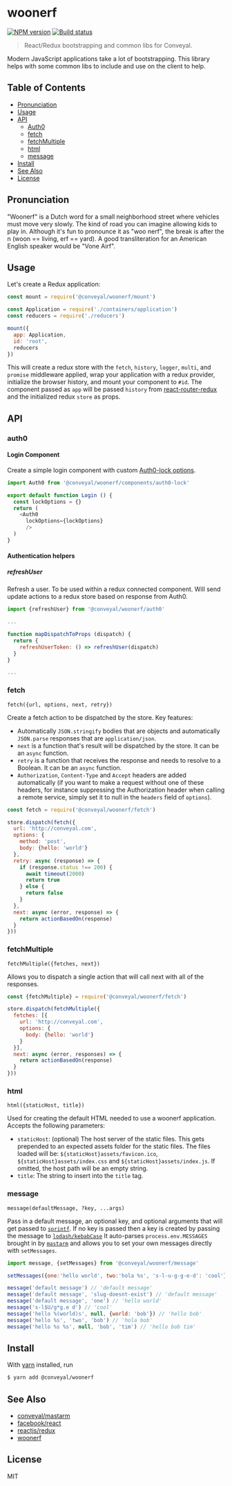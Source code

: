 # woonerf

[![NPM version][npm-image]][npm-url]
[![Build status][travis-image]][travis-url]

> React/Redux bootstrapping and common libs for Conveyal.

Modern JavaScript applications take a lot of bootstrapping. This library helps with some common libs to include and use on the client to help.

## Table of Contents

* [Pronunciation](#pronuncation)
* [Usage](#usage)
* [API](#api)
  * [Auth0](#auth0)
  * [fetch](#fetch)
  * [fetchMultiple](#fetchmultiple)
  * [html](#html)
  * [message](#message)
* [Install](#install)
* [See Also](#see-also)
* [License](#license)

## Pronunciation

"Woonerf" is a Dutch word for a small neighborhood street where vehicles must move very slowly. The kind of road you can imagine allowing kids to play in. Although it's fun to pronounce it as "woo nerf", the break is after the n (woon == living, erf == yard). A good transliteration for an American English speaker would be "Vone Airf".

## Usage

Let's create a Redux application:

```js
const mount = require('@conveyal/woonerf/mount')

const Application = require('./containers/application')
const reducers = require('./reducers')

mount({
  app: Application,
  id: 'root',
  reducers
})
```

This will create a redux store with the `fetch`, `history`, `logger`, `multi`, and `promise` middleware applied, wrap your application with a redux provider, initialize the browser history, and mount your component to `#id`. The component passed as `app` will be passed `history` from [react-router-redux](https://github.com/reactjs/react-router-redux) and the initialized redux `store` as props.

## API

### auth0

#### Login Component

Create a simple login component with custom [Auth0-lock options](https://auth0.com/docs/libraries/lock/v10/customization).

```js
import Auth0 from '@conveyal/woonerf/components/auth0-lock'

export default function Login () {
  const lockOptions = {}
  return (
    <Auth0
      lockOptions={lockOptions}
      />
  )
}
```

#### Authentication helpers

##### refreshUser

Refresh a user.  To be used within a redux connected component.  Will send update actions to a redux store based on response from Auth0.

```js
import {refreshUser} from '@conveyal/woonerf/auth0'

...

function mapDispatchToProps (dispatch) {
  return {
    refreshUserToken: () => refreshUser(dispatch)
  }
}

...
```

### fetch

`fetch({url, options, next, retry})`

Create a fetch action to be dispatched by the store. Key features:

* Automatically `JSON.stringify` bodies that are objects and automatically `JSON.parse` responses that are `application/json`.
* `next` is a function that's result will be dispatched by the store. It can be an `async` function.
* `retry` is a function that receives the response and needs to resolve to a Boolean. It can be an `async` function.
* `Authorization`, `Content-Type` and `Accept` headers are added automatically (if you want to make a request
   without one of these headers, for instance suppressing the Authorization header when calling a
   remote service, simply set it to null in the `headers` field of `options`).

```js
const fetch = require('@conveyal/woonerf/fetch')

store.dispatch(fetch({
  url: 'http://conveyal.com',
  options: {
    method: 'post',
    body: {hello: 'world'}
  },
  retry: async (response) => {
    if (response.status !== 200) {
      await timeout(2000)
      return true
    } else {
      return false
    }
  },
  next: async (error, response) => {
    return actionBasedOn(response)
  }
}))
```

### fetchMultiple

`fetchMultiple({fetches, next})`

Allows you to dispatch a single action that will call next with all of the responses.

```js
const {fetchMultiple} = require('@conveyal/woonerf/fetch')

store.dispatch(fetchMultiple({
  fetches: [{
    url: 'http://conveyal.com',
    options: {
      body: {hello: 'world'}
    }
  }],
  next: async (error, responses) => {
    return actionBasedOn(response)
  }
}))
```

### html

`html({staticHost, title})`

Used for creating the default HTML needed to use a woonerf application.  Accepts the following parameters:

* `staticHost`: (optional) The host server of the static files.  This gets prepended to an expected assets folder for the static files.  The files loaded will be: `${staticHost}assets/favicon.ico`, `${staticHost}assets/index.css` and `${staticHost}assets/index.js`.  If omitted, the host path will be an empty string.
* `title`: The string to insert into the `title` tag.

### message

`message(defaultMessage, ?key, ...args)`

Pass in a default message, an optional key, and optional arguments that will get passed to [`sprintf`](https://github.com/alexei/sprintf.js). If no key is passed then a key is created by passing the message to [`lodash/kebabCase`](https://lodash.com/docs/#kebabCase) It auto-parses `process.env.MESSAGES` brought in by [`mastarm`](https://github.com/conveyal/mastarm) and allows you to set your own messages directly with `setMessages`.

```js
import message, {setMessages} from '@conveyal/woonerf/message'

setMessages({one:'hello world', two:'hola %s', 's-l-u-g-g-e-d': 'cool'})

message('default message') // 'default message'
message('default message', 'slug-doesnt-exist') // 'default message'
message('default message', 'one') // 'hello world'
message('s-l$U/g*g.e d') // 'cool'
message('hello %(world)s', null, {world: 'bob'}) // 'hello bob'
message('hello %s', 'two', 'bob') // 'hola bob'
message('hello %s %s', null, 'bob', 'tim') // 'hello bob tim'
```

## Install

With [yarn](https://yarnpkg.com/) installed, run

```sh
$ yarn add @conveyal/woonerf
```

## See Also

- [conveyal/mastarm](https://github.com/conveyal/mastarm)
- [facebook/react](https://github.com/facebook/react)
- [reactjs/redux](https://github.com/reactjs/redux)
- [woonerf](https://en.wikipedia.org/wiki/Woonerf)

## License

MIT

[npm-image]: https://img.shields.io/npm/v/@conveyal/woonerf.svg?maxAge=2592000&style=flat-square
[npm-url]: https://www.npmjs.com/package/@conveyal/woonerf
[travis-image]: https://img.shields.io/travis/conveyal/woonerf.svg?style=flat-square
[travis-url]: https://travis-ci.org/conveyal/woonerf
